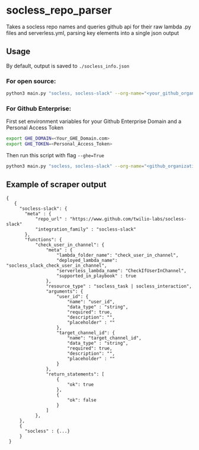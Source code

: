 # socless_repo_parser
Takes a socless repo names and queries github api for their raw lambda .py files and serverless.yml, parsing key elements into a single json output

## Usage

By default, output is saved to `./socless_info.json`

### For open source:
```bash
python3 main.py "socless, socless-slack" --org-name="<your_github_organization_or_twilio-labs>"
```

### For Github Enterprise:
First set environment variables for your Github Enterprise Domain and a Personal Access Token
```bash
export GHE_DOMAIN=<Your_GHE_Domain.com>
export GHE_TOKEN=<Personal_Access_Token>
```
Then run this script with flag `--ghe=True`
```bash
python3 main.py "socless, socless-slack" --org-name="<github_organization>" --ghe=True
```



## Example of scraper output
```
{
   {
     "socless-slack": {
       "meta" : {
           "repo_url" : "https://www.github.com/twilio-labs/socless-slack"
           "integration_family" : "socless-slack"
       },
       "functions": {
           "check_user_in_channel": {
               "meta" : {
                   "lambda_folder_name": "check_user_in_channel",
                   "deployed_lambda_name": "socless_slack_check_user_in_channel",
                   "serverless_lambda_name": "CheckIfUserInChannel",
                   "supported_in_playbook" : true
               },
               "resource_type" : "socless_task | socless_interaction",
               "arguments": {
                   "user_id": {
                       "name": "user_id",
                       "data_type" : "string",
                       "required": true,
                       "description": "",
                       "placeholder" : ""
                   },
                   "target_channel_id": {
                       "name": "target_channel_id",
                       "data_type" : "string",
                       "required": true,
                       "description": "",
                       "placeholder" : ""
                   }
               },
               "return_statements": [
                   {
                       "ok": true
                   },
                   {
                       "ok": false
                   }
               ]
           },
     },
     {
       "socless" : {...}
     }
 }

```
